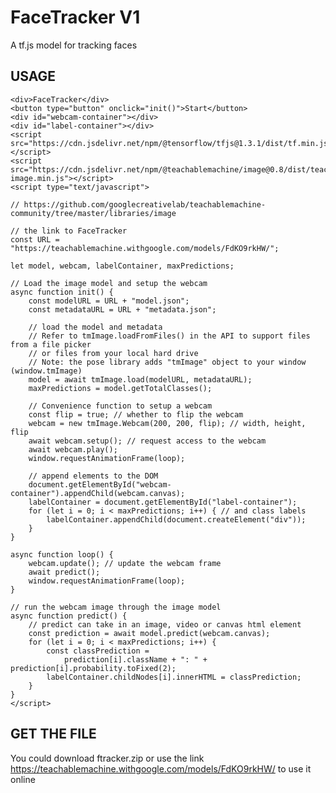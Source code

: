 # FaceTracker V1
A tf.js model for tracking faces
  
  ## USAGE ###
  
    <div>FaceTracker</div>
    <button type="button" onclick="init()">Start</button>
    <div id="webcam-container"></div>
    <div id="label-container"></div>
    <script src="https://cdn.jsdelivr.net/npm/@tensorflow/tfjs@1.3.1/dist/tf.min.js"></script>
    <script src="https://cdn.jsdelivr.net/npm/@teachablemachine/image@0.8/dist/teachablemachine-image.min.js"></script>
    <script type="text/javascript">
  
    // https://github.com/googlecreativelab/teachablemachine-community/tree/master/libraries/image

    // the link to FaceTracker
    const URL = "https://teachablemachine.withgoogle.com/models/FdKO9rkHW/";

    let model, webcam, labelContainer, maxPredictions;

    // Load the image model and setup the webcam
    async function init() {
        const modelURL = URL + "model.json";
        const metadataURL = URL + "metadata.json";

        // load the model and metadata
        // Refer to tmImage.loadFromFiles() in the API to support files from a file picker
        // or files from your local hard drive
        // Note: the pose library adds "tmImage" object to your window (window.tmImage)
        model = await tmImage.load(modelURL, metadataURL);
        maxPredictions = model.getTotalClasses();

        // Convenience function to setup a webcam
        const flip = true; // whether to flip the webcam
        webcam = new tmImage.Webcam(200, 200, flip); // width, height, flip
        await webcam.setup(); // request access to the webcam
        await webcam.play();
        window.requestAnimationFrame(loop);

        // append elements to the DOM
        document.getElementById("webcam-container").appendChild(webcam.canvas);
        labelContainer = document.getElementById("label-container");
        for (let i = 0; i < maxPredictions; i++) { // and class labels
            labelContainer.appendChild(document.createElement("div"));
        }
    }

    async function loop() {
        webcam.update(); // update the webcam frame
        await predict();
        window.requestAnimationFrame(loop);
    }

    // run the webcam image through the image model
    async function predict() {
        // predict can take in an image, video or canvas html element
        const prediction = await model.predict(webcam.canvas);
        for (let i = 0; i < maxPredictions; i++) {
            const classPrediction =
                prediction[i].className + ": " + prediction[i].probability.toFixed(2);
            labelContainer.childNodes[i].innerHTML = classPrediction;
        }
    }
    </script>

## GET THE FILE ##
 You could download ftracker.zip or use the link https://teachablemachine.withgoogle.com/models/FdKO9rkHW/ to use it online
